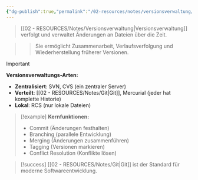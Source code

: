 ```yaml
---
{"dg-publish":true,"permalink":"/02-resources/notes/versionsverwaltung/","tags":["#softwareentwicklung/verwaltung","#projektmanagement/code"],"noteIcon":"","updated":"2025-09-16T23:41:26.893+02:00"}
---
```



>[[02 - RESOURCES/Notes/Versionsverwaltung\|Versionsverwaltung]] verfolgt und verwaltet Änderungen an Dateien über die Zeit.

>>Sie ermöglicht Zusammenarbeit, Verlaufsverfolgung und Wiederherstellung früherer Versionen.

>[!important] 
>**Versionsverwaltungs-Arten:**
>- **Zentralisiert**: SVN, CVS (ein zentraler Server)
>- **Verteilt**: [[02 - RESOURCES/Notes/Git\|Git]], Mercurial (jeder hat komplette Historie)
>- **Lokal**: RCS (nur lokale Dateien)

>[!example] 
>**Kernfunktionen:**
>- Commit (Änderungen festhalten)
>- Branching (parallele Entwicklung)
>- Merging (Änderungen zusammenführen)
>- Tagging (Versionen markieren)
>- Conflict Resolution (Konflikte lösen)

>[!success] 
>[[02 - RESOURCES/Notes/Git\|Git]] ist der Standard für moderne Softwareentwicklung.